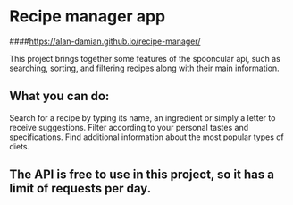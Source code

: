# Recipe manager app

####https://alan-damian.github.io/recipe-manager/

This project brings together some features of the spooncular api, such as searching, sorting, and filtering recipes along with their main information.

## What you can do:
Search for a recipe by typing its name, an ingredient or simply a letter to receive suggestions.
Filter according to your personal tastes and specifications.
Find additional information about the most popular types of diets.

## The API is free to use in this project, so it has a limit of requests per day.
